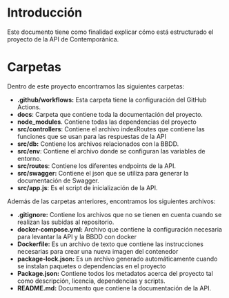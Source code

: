 ﻿# Introducción
Este documento tiene como finalidad explicar cómo está estructurado el proyecto de la API de Contemporánica.
# Carpetas
Dentro de este proyecto encontramos las siguientes carpetas:

- **.github/workflows:** Esta carpeta tiene la configuración del GitHub Actions.
- **docs**: Carpeta que contiene toda la documentación del proyecto.
- **node\_modules**. Contiene todas las dependencias del proyecto
- **src/controllers**: Contiene el archivo indexRoutes que contiene las funciones que se usan para las respuestas de la API
- **src/db:** Contiene los archivos relacionados con la BBDD.
- **src/env**: Contiene el archivo donde se configuran las variables de entorno.
- **src/routes**: Contiene los diferentes endpoints de la API.
- **src/swagger:** Contiene el json que se utiliza para generar la documentación de Swagger.
- **src/app.js**: Es el script de inicialización de la API.

Además de las carpetas anteriores, encontramos los siguientes archivos:

- **.gitignore:** Contiene los archivos que no se tienen en cuenta cuando se realizan las subidas al repositorio.
- **docker-compose.yml:** Archivo que contiene la configuración necesaria para levantar la API y la BBDD con docker
- **Dockerfile:** Es un archivo de texto que contiene las instrucciones necesarias para crear una nueva imagen del contenedor
- **package-lock.json:** Es un archivo generado automáticamente cuando se instalan paquetes o dependencias en el proyecto
- **Package.json:** Contiene todos los metadatos acerca del proyecto tal como descripción, licencia, dependencias y scripts.
- **README.md:** Documento que contiene la documentación de la API.
